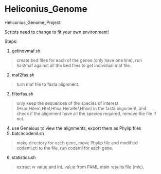 # Heliconius_Genome
Heliconius_Genome_Project

Scripts need to change to fit your own environment!

Steps:
1. getindvmaf.sh 
>create bed files for each of the genes (only have one line), run hal2maf against all the bed files to get individual maf file.
2. maf2fas.sh
>turn maf file to fasta alignment.
3. filterfas.sh
>only keep the sequences of the species of interest (Hsar,Hdem,Htel,Hhsa,HeraRef,Hhim) in the fasta alignment, and check if the alignment have all the species required, remove the file if not.
4. use Geneious to view the alignments, export them as Phylip files
5. batchcodeml.sh
>make directory for each gene, move Phylip file and modified codeml.ctl to the file, run codeml for each gene.
6. statistics.sh
>extract w value and lnL value from PAML main results file (mlc).
